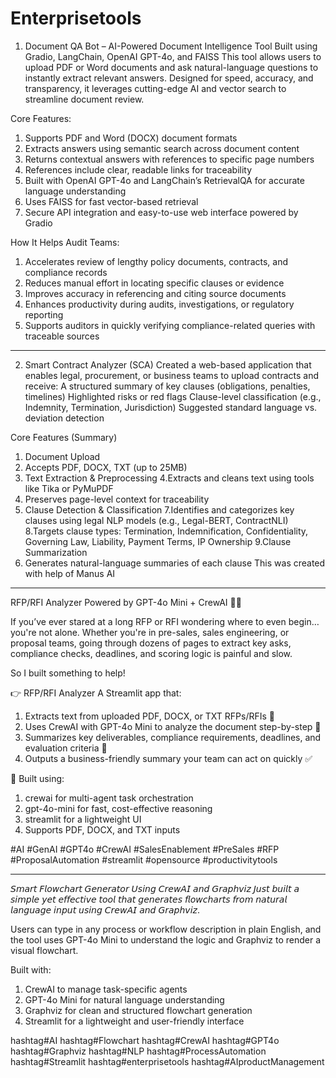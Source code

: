 # Enterprisetools

1. Document QA Bot – AI-Powered Document Intelligence Tool
Built using Gradio, LangChain, OpenAI GPT-4o, and FAISS
This tool allows users to upload PDF or Word documents and ask natural-language questions to instantly extract relevant answers. Designed for speed, accuracy, and transparency, it leverages cutting-edge AI and vector search to streamline document review.

Core Features:
1. Supports PDF and Word (DOCX) document formats
2. Extracts answers using semantic search across document content
3. Returns contextual answers with references to specific page numbers
4. References include clear, readable links for traceability
5. Built with OpenAI GPT-4o and LangChain’s RetrievalQA for accurate language understanding
6. Uses FAISS for fast vector-based retrieval
7. Secure API integration and easy-to-use web interface powered by Gradio

How It Helps Audit Teams:
1. Accelerates review of lengthy policy documents, contracts, and compliance records
2. Reduces manual effort in locating specific clauses or evidence
3. Improves accuracy in referencing and citing source documents
4. Enhances productivity during audits, investigations, or regulatory reporting
5. Supports auditors in quickly verifying compliance-related queries with traceable sources
****************************************************************************************************************************************************************************
2. Smart Contract Analyzer (SCA)
Created a web-based application that enables legal, procurement, or business teams to upload contracts and receive:
A structured summary of key clauses (obligations, penalties, timelines)
Highlighted risks or red flags
Clause-level classification (e.g., Indemnity, Termination, Jurisdiction)
Suggested standard language vs. deviation detection

Core Features (Summary)
1. Document Upload
2. Accepts PDF, DOCX, TXT (up to 25MB)
3. Text Extraction & Preprocessing
4.Extracts and cleans text using tools like Tika or PyMuPDF
5. Preserves page-level context for traceability
6. Clause Detection & Classification
7.Identifies and categorizes key clauses using legal NLP models (e.g., Legal-BERT, ContractNLI)
8.Targets clause types: Termination, Indemnification, Confidentiality, Governing Law, Liability, Payment Terms, IP Ownership
9.Clause Summarization
10. Generates natural-language summaries of each clause
This was created with help of Manus AI 

****************************************************************************************************************************************************************************
 RFP/RFI Analyzer Powered by GPT-4o Mini + CrewAI 🧠📄

If you’ve ever stared at a long RFP or RFI wondering where to even begin… you're not alone. 
Whether you're in pre-sales, sales engineering, or proposal teams, going through dozens of pages to extract key asks, compliance checks, deadlines, and scoring logic is painful and slow.

So I built something to help! 

👉 RFP/RFI Analyzer
A Streamlit app that:
1. Extracts text from uploaded PDF, DOCX, or TXT RFPs/RFIs 📂
2. Uses CrewAI with GPT-4o Mini to analyze the document step-by-step 🧩
3. Summarizes key deliverables, compliance requirements, deadlines, and evaluation criteria 🎯
4. Outputs a business-friendly summary your team can act on quickly ✅

🎯 Built using:
1. crewai for multi-agent task orchestration
2. gpt-4o-mini for fast, cost-effective reasoning
3. streamlit for a lightweight UI
4. Supports PDF, DOCX, and TXT inputs

#AI #GenAI #GPT4o #CrewAI #SalesEnablement #PreSales #RFP #ProposalAutomation #streamlit #opensource #productivitytools

*************************************************************************************************************************************************************************
𝘚𝘮𝘢𝘳𝘵 𝘍𝘭𝘰𝘸𝘤𝘩𝘢𝘳𝘵 𝘎𝘦𝘯𝘦𝘳𝘢𝘵𝘰𝘳 𝘜𝘴𝘪𝘯𝘨 𝘊𝘳𝘦𝘸𝘈𝘐 𝘢𝘯𝘥 𝘎𝘳𝘢𝘱𝘩𝘷𝘪𝘻
𝘑𝘶𝘴𝘵 𝘣𝘶𝘪𝘭𝘵 𝘢 𝘴𝘪𝘮𝘱𝘭𝘦 𝘺𝘦𝘵 𝘦𝘧𝘧𝘦𝘤𝘵𝘪𝘷𝘦 𝘵𝘰𝘰𝘭 𝘵𝘩𝘢𝘵 𝘨𝘦𝘯𝘦𝘳𝘢𝘵𝘦𝘴 𝘧𝘭𝘰𝘸𝘤𝘩𝘢𝘳𝘵𝘴 𝘧𝘳𝘰𝘮 𝘯𝘢𝘵𝘶𝘳𝘢𝘭 𝘭𝘢𝘯𝘨𝘶𝘢𝘨𝘦 𝘪𝘯𝘱𝘶𝘵 𝘶𝘴𝘪𝘯𝘨 𝘊𝘳𝘦𝘸𝘈𝘐 𝘢𝘯𝘥 𝘎𝘳𝘢𝘱𝘩𝘷𝘪𝘻.

Users can type in any process or workflow description in plain English, and the tool uses GPT-4o Mini to understand the logic and Graphviz to render a visual flowchart.

Built with:
1. CrewAI to manage task-specific agents
2. GPT-4o Mini for natural language understanding
3. Graphviz for clean and structured flowchart generation
4. Streamlit for a lightweight and user-friendly interface

hashtag#AI hashtag#Flowchart hashtag#CrewAI hashtag#GPT4o hashtag#Graphviz hashtag#NLP hashtag#ProcessAutomation hashtag#Streamlit hashtag#enterprisetools hashtag#AIproductManagement





